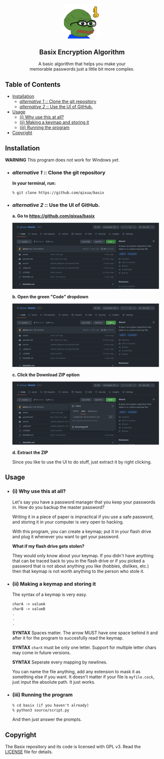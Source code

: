 <p align="center">
<img src="./assets/basix.png" width=120 />
</p>

<h2 align="center">
    Basix Encryption Algorithm
</h2>

<p align="center">
    A basic algorithm that helps you make your <br/> memorable passwords just a little bit more complex.
</p>

## Table of Contents

- [Installation](https://github.com/qixua/basix#installation)
  - [*alternative 1* :: Clone the git repository](https://github.com/qixua/basix#alternative-1--clone-the-git-repository)
  - [*alternative 2* :: Use the UI of GitHub.](https://github.com/qixua/basix#alternative-2--use-the-ui-of-github)
- [Usage](https://github.com/qixua/basix#usage)
  - [(i) Why use this at all?](https://github.com/qixua/basix#i-why-use-this-at-all)
  - [(ii) Making a keymap and storing it](https://github.com/qixua/basix#ii-making-a-keymap-and-storing-it)
  - [(iii) Running the program](https://github.com/qixua/basix#iii-running-the-program)
- [Copyright](https://github.com/qixua/basix#copyright)

## Installation

**WARNING** This program does not work for Windows *yet*.

- ### *alternative 1* :: Clone the git repository
    **In your terminal, run:**
    ```
    % git clone https://github.com/qixua/basix
    ```
- ### *alternative 2* :: Use the UI of GitHub.
    **a. Go to https://github.com/qixua/basix**

    <img src="./assets/a.png" />

    **b. Open the green "Code" dropdown**

    <img src="./assets/b.png" />

    **c. Click the Download ZIP option**
    
    <img src="./assets/c.png" />
    
    **d. Extract the ZIP**

    Since you like to use the UI to do stuff, just extract it by right clicking.

## Usage

- ### (i) Why use this at all?
   Let's say you have a password manager that you keep your passwords in. How do you backup the master password?
   
   Writing it in a piece of paper is impractical if you use a safe password, and storing it in your computer is very open to hacking.

   With this program, you can create a keymap; put it in your flash drive and plug it whenever you want to get your password.
    
   **What if my flash drive gets stolen?**

   They would only know about your keymap. If you didn't have anything that can be traced back to you in the flash drive or if you picked a password that is not about anything you like (hobbies, dislikes, etc.) then that keymap is not worth anything to the person who stole it.

- ### (ii) Making a keymap and storing it

    The syntax of a keymap is very easy.

    ```
    charA -> valueA
    charB -> valueB
    .
    .
    .
    ```

    **SYNTAX** Spaces matter. The arrow MUST have one space behind it and after it for the program to succesfully read the keymap.

    **SYNTAX** `charX` must be only one letter. Support for multiple letter chars may come in future versions.

    **SYNTAX** Seperate every mapping by newlines.

    You can name the file anything, add any extension to mask it as something else if you want. It doesn't matter if your file is `myfile.cock`, just input the absolute path. It just works.

- ### (iii) Running the program
    ```
    % cd basix (if you haven't already)
    % python3 source/script.py
    ```

    And then just answer the prompts.


## Copyright
The Basix repository and its code is licensed with GPL v3. Read the [LICENSE](https://github.com/qixua/basix/blob/master/LICENSE) file for details.